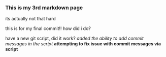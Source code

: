 ### This is my 3rd markdown page

 its actually not that hard

this is for my final commit!! how did i do?


have a new git script, did it work?
*added the ability to add commit messages in the script*
**attempting to fix issue with commit messages via script**